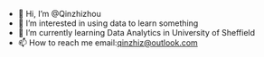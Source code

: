 - 👋 Hi, I’m @Qinzhizhou
- 👀 I’m interested in using data to learn something
- 🌱 I’m currently learning Data Analytics in University of Sheffield
- 📫 How to reach me email:qinzhiz@outlook.com
